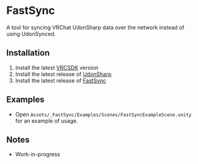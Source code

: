 # FastSync
A tool for syncing VRChat UdonSharp data over the network instead of using UdonSynced.

## Installation
1. Install the latest [VRCSDK](https://docs.vrchat.com/docs/setting-up-the-sdk) version
2. Install the latest release of [UdonSharp](https://github.com/MerlinVR/UdonSharp/releases/latest)
3. Install the latest release of [FastSync](https://github.com/dustuu/FastSync/releases)

## Examples
- Open `Assets/_FastSync/Examples/Scenes/FastSyncExampleScene.unity` for an example of usage.

## Notes
- Work-in-progress
